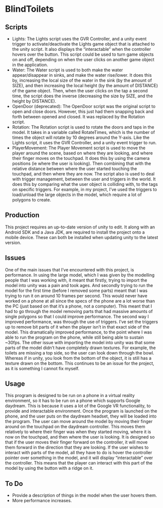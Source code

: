 # BlindToilets

## Scripts
- Lights:
The Lights script uses the GVR Controller, and a unity event trigger to activate/deactivate the Lights game object that is attached to the unity script. It also displays the “interactable” when the controller hovers over the button. This script could be used to turn game objects on and off, depending on when the user clicks on another game object in the application.
- Water:
The Water script is used to both make the water appear/disappear in sinks, and make the water rise/lower. It does this by, increasing the local size of the water in the sink (by the amount of SIZE), and then increasing the local height (by the amount of DISTANCE) of the game object. Then, when the user clicks on the tap a second time, the script does the inverse (decreasing the size by SIZE, and the height by DISTANCE).
- OpenDoor (deprecated):
The OpenDoor script was the original script to open and close doors. However, this just had them snapping back and forth between opened and closed. It was replaced by the Rotation script.
- Rotation:
The Rotation script is used to rotate the doors and taps in the model. It takes in a variable called RotateTimes, which is the number of times the object will rotate by 10 degrees around the Y-axis. Like the Lights script, it uses the GVR Controller, and a unity event trigger to run.
- PlayerMovement:
The Player Movement script is used to move the player around the scene, based on where they are looking, and where their finger moves on the touchpad. It does this by using the camera positions (ie where the user is looking). Then combining that with the relative distance between where the user started touching the touchpad, and then where they are now. The script also is used to deal with trigger management, between the user and triggers in the world. It does this by comparing what the user object is colliding with, to the tags on specific triggers. For example, in my project, I’ve used the triggers to load/unload the large objects in the model, which require a lot of polygons to create.

## Production
This project requires an up-to-date version of unity to edit. It along with an Android SDK and a Java JDK, are required to install the project onto a mobile device. These can both be installed when updating unity to the latest version.

## Issues
One of the main issues that I’ve encountered with this project, is performance. In using the large model, which I was given by the modelling people that I was working with, it meant that firstly, trying to import the model into unity was a pain and took ages. And secondly trying to run the model for the first time (before I removed some parts) meant that I was trying to run it on around 10 frames per second. This would never have worked on a phone at all since the specs of the phone are a lot worse than the PC (just based on that it’s a phone, not a computer). This meant that I had to go through the model removing parts that had massive amounts of single polygons so that I could improve performance. The second way I improved performance, was through the use of triggers. I’ve set the triggers up to remove bit parts of it when the player isn’t in that exact side of the model. This dramatically improved performance, to the point where I was able to run the program on the phone, while still being able to sustain ~30fps. 
The other issue with importing the model into unity was that some parts of the model didn’t have completely drawn textures. For example, the toilets are missing a top side, so the user can look down through the bowl. Whereas if in unity, you look from the bottom of the object, it is still has a texture drawn on the bottom. This continues to be an issue for the project, as it is something I cannot fix myself.

## Usage
This program is designed to be run on a phone in a virtual reality environment, so it has to be run on a phone which supports Google daydream. This is because it uses a lot of the Google VR functionality, to provide and interactable environment. Once the program is launched on the phone, and the user puts on the daydream headset, they will be loaded into the program. The user can move around the model by moving their finger around on the touchpad on the daydream controller. This moves them relatively to where their finger was when they started moving, where it is now on the touchpad, and then where the user is looking. It is designed so that if the user moves their finger forward on the controller, it will move them forward in the direction that they are looking.
If the user wishes to interact with parts of the model, all they have to do is hover the controller pointer over something in the model, and it will display “interactable” over the controller. This means that the player can interact with this part of the model by using the button with a ridge on it.

## To Do
- Provide a description of things in the model when the user hovers them.
- More performance increases.
